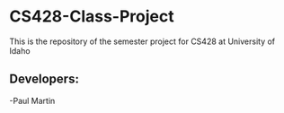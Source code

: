 # CS428-Class-Project
This is the repository of the semester project for CS428 at University of Idaho

## Developers:
-Paul Martin
